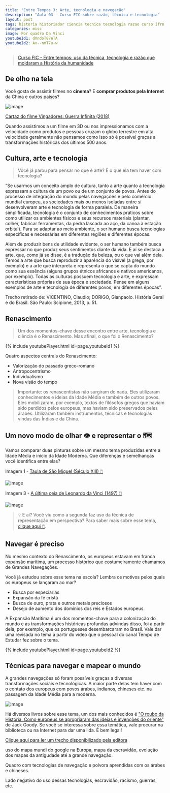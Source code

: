 ```yaml
---
title: "Entre Tempos 3: Arte, tecnologia e navegação"
description: "Aula 03 - Curso FIC sobre razão, técnica e tecnologia"
layout: post
tags: historia historiador ciencia tecnica tecnologia razao curso ifrn history fic metodo cientifico renascimento navegacao
categories: misc
image: Por quadro Da Vinci
youtubeId1: dVndoT87eTA
youtubeId2: Ax--nmT7u-w
---
```


> [Curso FIC - Entre tempos: uso da técnica, tecnologia e razão que moldaram a História da humanidade](https://0jonjo.github.io/_pages/entretempos/)

## De olho na tela

Você gosta de assistir filmes no **cinema**? E **comprar produtos pela Internet** da China e outros países?

![image](https://image.tmdb.org/t/p/w600_and_h900_bestv2/rkHe0BfOo1f5N2q6rxgdYac7Zf6.jpg)

[Cartaz do filme Vingadores: Guerra Infinita (2018)](https://pt.wikipedia.org/wiki/Avengers:_Infinity_War)

Quando assistimos a um filme em 3D ou nos impressionamos com a velocidade como produtos e pessoas cruzam o globo terrestre em alta velocidade geralmente não pensamos como isso só é possível graças a transformações históricas dos últimos 500 anos.

## Cultura, arte e tecnologia

> Você já parou para pensar no que é arte? E o que ela tem haver com tecnologia?

“Se usarmos um conceito amplo de cultura, tanto a arte quanto a tecnologia expressam a cultura de um povo ou de um conjunto de povos. Antes do processo de integração do mundo pelas navegações e pelo comércio mundial europeu, as sociedades mais ou menos isoladas entre si desenvolveram arte e tecnologia de forma paralela. De maneira simplificada, tecnologia é o conjunto de conhecimentos práticos sobre como utilizar os ambientes físicos e seus recursos materiais (plantar, colher, fabricar ferramentas, da pedra lascada ao aço, da canoa à estação orbital). Para se adaptar ao meio ambiente, o ser humano busca tecnologias específicas e necessárias em diferentes regiões e diferentes épocas.

Além de produzir bens de utilidade evidente, o ser humano também busca expressar no que produz seus sentimentos diante da vida. E aí se destaca a arte, que, como já se disse, é a tradução da beleza, ou o que vai além dela. Temos a arte que busca reproduzir a aparência do visível (a grega, por exemplo) e a arte que interpreta e representa o que se capta do mundo como sua essência (alguns grupos étnicos africanos e nativos americanos, por exemplo). Todas as culturas possuem tecnologia e arte, e expressam características próprias de sua época e sociedade. Pense em alguns exemplos de arte e tecnologia de diferentes povos, em diferentes épocas”.

Trecho retirado de: VICENTINO, Claudio; DORIGO, Gianpaolo. História Geral e do Brasil. São Paulo: Scipione, 2013, p. 51.

## Renascimento

> Um dos momentos-chave desse encontro entre arte, tecnologia e ciência é o Renascimento. Mas afinal, o que foi o Renascimento?

{% include youtubePlayer.html id=page.youtubeId1 %}

Quatro aspectos centrais do Renascimento:
- Valorização do passado greco-romano
- Antropocentrismo
- Individualismo
- Nova visão do tempo

> Importante: os renascentistas não surgiram do nada. Eles utilizaram conhecimentos e ideias da Idade Média e também de outros povos. Eles mobilizaram, por exemplo, textos de filósofos gregos que haviam sido perdidos pelos europeus, mas haviam sido preservados peles árabes. Utilizaram também instrumentos, técnicas e tecnologias vindas das Índias e da China.

## Um novo modo de olhar 👁️ e representar o 🗺️

Vamos comparar duas pinturas sobre um mesmo tema produzidas entre a Idade Média e início da Idade Moderna. Que diferenças e semelhanças você identifica entre elas?

Imagem 1 - [Taula de São Miguel (Século XIII) 🖱️](https://www.ricardocosta.com/artigo/taula-de-sant-miquel-sec-xiii-do-mestre-de-soriguerola-baixa-cerdanha-catalunha)

![image](https://www.ricardocosta.com/sites/default/files/imagens/taula/taula2.jpg)

Imagem 3 - [A última ceia de Leonardo da Vinci (1497) 🖱️](https://www.infoescola.com/pintura/a-ultima-ceia/)

![image](https://veja.abril.com.br/wp-content/uploads/2016/06/ultima-ceia-leonardo-da-vinci-original.jpeg?quality=70&strip=info)

> 💡 E aí? Você viu como a segunda faz uso da técnica de representação em perspectiva? Para saber mais sobre esse tema, [clique aqui 🖱️](https://comodesenharbemfeito.com.br/desenho-em-perspectiva/).

## Navegar é preciso

No mesmo contexto do Renascimento, os europeus estavam em franca expansão marítima, um processo histórico que costumeiramente chamamos de Grandes Navegações.

Você já estudou sobre esse tema na escola? Lembra os motivos pelos quais os europeus se lançaram ao mar?

- Busca por especiarias 
- Expansão da fé cristã
- Busca de ouro, prata e outros metais preciosos
- Desejo de aumento dos domínios dos reis e Estados europeus.

A Expansão Marítima é um dos momentos-chave para a colonização do mundo e as transformações históricas profundas advindas disso, foi a partir dela, por exemplo, que os portugueses desembarcaram no Brasil. Vale dar uma revisada no tema a partir do vídeo que o pessoal do canal Tempo de Estudar fez sobre o tema. 

{% include youtubePlayer.html id=page.youtubeId2 %}

## Técnicas para navegar e mapear o mundo

A grandes navegações só foram possíveis graças a diversas transformações sociais e tecnológicas. A maior parte delas tem haver com o contato dos europeus com povos árabes, indianos, chineses etc. na passagem da Idade Média para a moderna.

![image](https://images-na.ssl-images-amazon.com/images/I/51BQuT3bSaL._SX346_BO1,204,203,200_.jpg)

 Há diversos livros sobre esse tema, um dos mais conhecidos é ["O roubo da História: Como europeus se apropriaram das ideias e invenções do oriente"](https://www.editoracontexto.com.br/produto/o-roubo-da-historia-como-os-europeus-se-apropriaram-das-ideias-e-invencoes-do-o/1496670) de Jack Goody. Se você se interessa sobre essa temática, vale procurar na biblioteca ou na Internet para dar uma lida. É bem legal!

 [Clique aqui para ler um trecho disponibilizado pela editora](https://www.dropbox.com/s/09sgslwdr7bxahj/Leia%20um%20trecho-Roubo%20da%20Hist%C3%B3ria.pdf?dl=0)


uso do mapa mundi do google na Europa, mapa da escravidão, evolução dos mapas da antigudade até a grande navegação.

Quadro com tecnologias de navegação e polvora aprendidas com os árabes e chineses.

Lado negativo do uso dessas tecnologias, escravidão, racismo, guerras, etc.